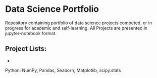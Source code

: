 # Data Science Portfolio 

Repository containing portfolio of data science projects competed, or in progress for academic and self-learning. 
All Projects are presented in jupyter-notebook format.

## Project Lists: 
- 

Python: NumPy, Pandas, Seaborn, Matplotlib, scipy.stats 

